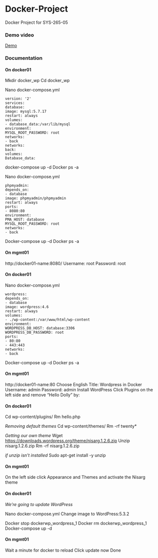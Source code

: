 # Docker-Project
Docker Project for SYS-265-05

### Demo video

[Demo](https://drive.google.com/file/d/1JAduY2qWyW4AyPe8qH2tOFwfWzm3PQ94/view?usp=sharing)

### Documentation

#### On docker01
Mkdir docker_wp
Cd docker_wp

Nano docker-compose.yml
```
version: '2'
services:
database:
image: mysql:5.7.17
restart: always
volumes:
- database_data:/var/lib/mysql
environment:
MYSQL_ROOT_PASSWORD: root
networks:
- back
networks:
back:
volumes:
Database_data:
```

docker-compose up -d
Docker ps -a

Nano docker-compose.yml
```
phpmyadmin:
depends_on:
- database
image: phpmyadmin/phpmyadmin
restart: always
ports:
- 8080:80
environment:
PMA_HOST: database
MYSQL_ROOT_PASSWORD: root
networks:
- back
```

Docker-compose up -d
Docker ps -a

#### On mgmt01
http://docker01-name:8080/
Username: root
Password: root

#### On docker01
Nano docker-compose.yml
```
wordpress:
depends_on:
- database
image: wordpress:4.6
restart: always
volumes:
- ./wp-content:/var/www/html/wp-content
environment:
WORDPRESS_DB_HOST: database:3306
WORDPRESS_DB_PASSWORD: root
ports:
- 80:80
- 443:443
networks:
- back
```

Docker-compose up -d
Docker ps -a

#### On mgmt01
http://docker01-name:80
Choose English
Title: Wordpress in Docker
Username: admin
Password: admin
Install WordPress
Click Plugins on the left side and remove “Hello Dolly” by:

#### On docker01
Cd wp-content/plugins/
Rm hello.php

*Removing default themes*
Cd wp-content/themes/
Rm -rf twenty*

*Getting our own theme*
Wget https://downloads.wordpress.org/theme/nisarg.1.2.6.zip
Unzip nisarg.1.2.6.zip
Rm -rf nisarg.1.2.6.zip

*if unzip isn’t installed*
Sudo apt-get install -y unzip

#### On mgmt01
On the left side click Appearance and Themes and activate the Nisarg theme

#### On docker01
*We’re going to update WordPress*

Nano docker-compose.yml
Change image to WordPress:5.3.2

Docker stop dockerwp_wordpress_1
Docker rm dockerwp_wordpress_1
Docker-compose up -d

#### On mgmt01
Wait a minute for docker to reload
Click update now
Done

